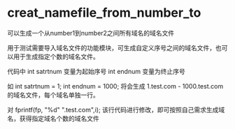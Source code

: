 # creat_namefile_from_number_to
可以生成一个从number1到number2之间所有域名的域名文件

用于测试需要导入域名文件的功能模块，可生成自定义序号之间的域名文件，也可以用于生成指定个数的域名文件。

代码中
  int satrtnum 变量为起始序号
	int endnum 变量为终止序号
  
  如
  int satrtnum = 1;
	int endnum = 1000;
  将会生成 1.test.com  - 1000.test.com  的域名文件，每个域名单独一行。
  
  对
  fprintf(fp, "%d" ".test.com",i);
  该行代码进行修改，即可按照自己需求生成域名，获得指定域名个数的域名文件

